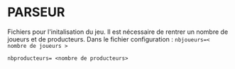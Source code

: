# PARSEUR

Fichiers pour l'initalisation du jeu. Il est nécessaire de rentrer un nombre de joueurs et de producteurs.
Dans le fichier configuration :
`nbjoueurs=< nombre de joueurs >`

`nbproducteurs= <nombre de producteurs>`
